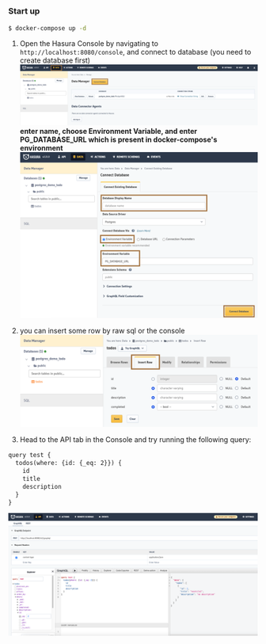 ### Start up

```bash
$ docker-compose up -d
```

1. Open the Hasura Console by navigating to ``http://localhost:8080/console``, and connect to database (you need to create database first)
![](img/connect_database1.png)
**enter name, choose Environment Variable, and enter PG_DATABASE_URL which is present in docker-compose's environment**
![](img/connect_database2.png)

2. you can insert some row by raw sql or the console
![](img/insert_data.png)

3. Head to the API tab in the Console and try running the following query:
```
query test {
  todos(where: {id: {_eq: 2}}) {
    id
    title
    description
  }
}
```
![](img/query.png)
